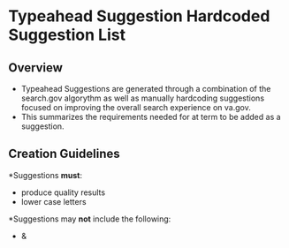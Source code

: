 # Typeahead Suggestion Hardcoded Suggestion List

## Overview
* Typeahead Suggestions are generated through a combination of the search.gov algorythm as well as manually hardcoding suggestions focused on improving the overall search experience on va.gov. 
* This summarizes the requirements needed for at term to be added as a suggestion. 


## Creation Guidelines

*Suggestions **must**:
- produce quality results
- lower case letters 

*Suggestions may **not** include the following:
- &

